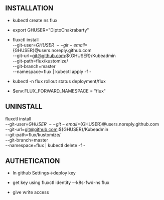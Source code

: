 ## INSTALLATION
- kubectl create ns flux

- export GHUSER="DiptoChakrabarty"

- fluxctl install \
    --git-user=${GHUSER} \
    --git-email=${GHUSER}@users.noreply.github.com \
    --git-url=git@github.com:${GHUSER}/Kubeadmin \
    --git-path=flux/kustomize/ \
    --git-branch=master \
    --namespace=flux | kubectl apply -f -

- kubectl -n flux rollout status deployment/flux

- $env:FLUX_FORWARD_NAMESPACE = "flux"

## UNINSTALL
fluxctl install \
    --git-user=${GHUSER} \
    --git-email=${GHUSER}@users.noreply.github.com \
    --git-url=git@github.com:${GHUSER}/Kubeadmin \
    --git-path=flux/kustomize/ \
    --git-branch=master \
    --namespace=flux | kubectl delete -f -

## AUTHETICATION 

- In github Settings->deploy key

- get key using fluxctl identity --k8s-fwd-ns flux

- give write access
